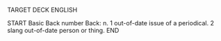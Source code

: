 TARGET DECK
ENGLISH

START
Basic
Back number
Back: n. 1 out-of-date issue of a periodical. 2 slang out-of-date person or thing.
END
